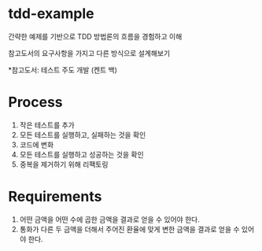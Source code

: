 # tdd-example
간략한 예제를 기반으로 TDD 방법론의 흐름을 경험하고 이해

참고도서의 요구사항을 가지고 다른 방식으로 설계해보기

*참고도서: 테스트 주도 개발 (켄트 백)


# Process
1. 작은 테스트를 추가
2. 모든 테스트를 실행하고, 실패하는 것을 확인
3. 코드에 변화
4. 모든 테스트를 실행하고 성공하는 것을 확인
5. 중복을 제거하기 위해 리팩토링


# Requirements
1. 어떤 금액을 어떤 수에 곱한 금액을 결과로 얻을 수 있어야 한다.
2. 통화가 다른 두 금액을 더해서 주어진 환율에 맞게 변한 금액을 결과로 얻을 수 있어야 한다.

